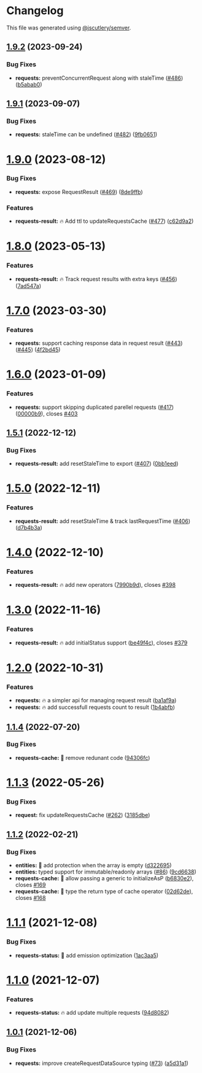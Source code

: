 # Changelog

This file was generated using [@jscutlery/semver](https://github.com/jscutlery/semver).

## [1.9.2](https://github.com/ngneat/elf/compare/requests-1.9.1...requests-1.9.2) (2023-09-24)

### Bug Fixes

- **requests:** preventConcurrentRequest along with staleTime ([#486](https://github.com/ngneat/elf/issues/486)) ([b5abab0](https://github.com/ngneat/elf/commit/b5abab0b94ad72998cbae9543d48c12ed0810763))

## [1.9.1](https://github-personal/ngneat/elf/compare/requests-1.9.0...requests-1.9.1) (2023-09-07)

### Bug Fixes

- **requests:** staleTime can be undefined ([#482](https://github-personal/ngneat/elf/issues/482)) ([9fb0651](https://github-personal/ngneat/elf/commit/9fb0651aee26d0eaa060c4c0a486989b307925e1))

# [1.9.0](https://github-personal/ngneat/elf/compare/requests-1.8.0...requests-1.9.0) (2023-08-12)

### Bug Fixes

- **requests:** expose RequestResult ([#469](https://github-personal/ngneat/elf/issues/469)) ([8de9ffb](https://github-personal/ngneat/elf/commit/8de9ffb883028502f739a8b26ed30fe2c0f19fc6))

### Features

- **requests-result:** 🔥 Add ttl to updateRequestsCache ([#477](https://github-personal/ngneat/elf/issues/477)) ([c62d9a2](https://github-personal/ngneat/elf/commit/c62d9a2a91948fa65c7a985a83a15b288118f8a2))

# [1.8.0](https://github-personal/ngneat/elf/compare/requests-1.7.0...requests-1.8.0) (2023-05-13)

### Features

- **requests-result:** 🔥 Track request results with extra keys ([#456](https://github-personal/ngneat/elf/issues/456)) ([7ad547a](https://github-personal/ngneat/elf/commit/7ad547a644b4bf856f713f1e56601ab8cfbb7966))

# [1.7.0](https://github-personal/ngneat/elf/compare/requests-1.6.0...requests-1.7.0) (2023-03-30)

### Features

- **requests:** support caching response data in request result ([#443](https://github-personal/ngneat/elf/issues/443)) ([#445](https://github-personal/ngneat/elf/issues/445)) ([4f2bd45](https://github-personal/ngneat/elf/commit/4f2bd45d6447875df0071569b3c3e686b7272f21))

# [1.6.0](https://github-personal/ngneat/elf/compare/requests-1.5.1...requests-1.6.0) (2023-01-09)

### Features

- **requests:** support skipping duplicated parellel requests ([#417](https://github-personal/ngneat/elf/issues/417)) ([00000b9](https://github-personal/ngneat/elf/commit/00000b91952fc3670b91ed1b692a7793ae7701ab)), closes [#403](https://github-personal/ngneat/elf/issues/403)

## [1.5.1](https://github-personal/ngneat/elf/compare/requests-1.5.0...requests-1.5.1) (2022-12-12)

### Bug Fixes

- **requests-result:** add resetStaleTime to export ([#407](https://github-personal/ngneat/elf/issues/407)) ([0bb1eed](https://github-personal/ngneat/elf/commit/0bb1eedd65795f4797e14035720ce5d01afae417))

# [1.5.0](https://github-personal/ngneat/elf/compare/requests-1.4.0...requests-1.5.0) (2022-12-11)

### Features

- **requests-result:** add resetStaleTime & track lastRequestTime ([#406](https://github-personal/ngneat/elf/issues/406)) ([d7b4b3a](https://github-personal/ngneat/elf/commit/d7b4b3a34ff6783b3a46e0c21cd375c2c35f1afa))

# [1.4.0](https://github-personal/ngneat/elf/compare/requests-1.3.0...requests-1.4.0) (2022-12-10)

### Features

- **requests-result:** 🔥 add new operators ([7990b9d](https://github-personal/ngneat/elf/commit/7990b9deb51df609d5c7451a90d1f5c66284578b)), closes [#398](https://github-personal/ngneat/elf/issues/398)

# [1.3.0](https://github-personal/ngneat/elf/compare/requests-1.2.0...requests-1.3.0) (2022-11-16)

### Features

- **requests-result:** 🔥 add initialStatus support ([be49f4c](https://github-personal/ngneat/elf/commit/be49f4c5fef831bbf873b7520ed30efa3edb2b37)), closes [#379](https://github-personal/ngneat/elf/issues/379)

# [1.2.0](https://github-personal/ngneat/elf/compare/requests-1.1.4...requests-1.2.0) (2022-10-31)

### Features

- **requests:** 🔥 a simpler api for managing request result ([ba1af9a](https://github-personal/ngneat/elf/commit/ba1af9a4dffcdfeb92f1da4ca4dc7944dd1735df))
- **requests:** 🔥 add successfull requests count to result ([1b4abfb](https://github-personal/ngneat/elf/commit/1b4abfb30ad717c940e46b10cffdaa63f78f4662))

## [1.1.4](https://github.com/ngneat/elf/compare/requests-1.1.3...requests-1.1.4) (2022-07-20)

### Bug Fixes

- **requests-cache:** 🐞 remove redunant code ([94306fc](https://github.com/ngneat/elf/commit/94306fc09c54f4208d6cad165bf7a8696fbf6062))

# [1.1.3](https://github.com/ngneat/elf/compare/requests-1.1.2...requests-1.1.3) (2022-05-26)

### Bug Fixes

- **request:** fix updateRequestsCache ([#262](https://github.com/ngneat/elf/issues/262)) ([3185dbe](https://github.com/ngneat/elf/commit/3185dbe19adda9127cdbf08f0ee99562cff30d55))

## [1.1.2](https://github.com/ngneat/elf/compare/requests-1.1.1...requests-1.1.2) (2022-02-21)

### Bug Fixes

- **entities:** 🐞 add protection when the array is empty ([d322695](https://github.com/ngneat/elf/commit/d32269524f361ec823e732cadde49fa0ff777554))
- **entities:** typed support for immutable/readonly arrays ([#86](https://github.com/ngneat/elf/issues/86)) ([9cd6638](https://github.com/ngneat/elf/commit/9cd66381b7b9562eda10c52cd63bc19017ec8bbb))
- **requests-cache:** 🐞 allow passing a generic to initializeAsP ([b6830e2](https://github.com/ngneat/elf/commit/b6830e241cc5fdfdbd249ef4dc1734016adaf366)), closes [#169](https://github.com/ngneat/elf/issues/169)
- **requests-cache:** 🐞 type the return type of cache operator ([02d62de](https://github.com/ngneat/elf/commit/02d62def8aa45715fa4d3ec6aef93c8acc67a9ad)), closes [#168](https://github.com/ngneat/elf/issues/168)

# [1.1.1](https://github.com/ngneat/elf/compare/requests-1.0.1...requests-1.1.0) (2021-12-08)

### Bug Fixes

- **requests-status:** 🐞 add emission optimization ([1ac3aa5](https://github.com/ngneat/elf/commit/1ac3aa552a11dcfc9b7c262d418a224fb383c80a))

# [1.1.0](https://github.com/ngneat/elf/compare/requests-1.0.1...requests-1.1.0) (2021-12-07)

### Features

- **requests-status:** 🔥 add update multiple requests ([94d8082](https://github.com/ngneat/elf/commit/94d80826217ddf2f157c44cd66d517ad1bdde447))

## [1.0.1](https://github.com/ngneat/elf/compare/requests-1.0.0...requests-1.0.1) (2021-12-06)

### Bug Fixes

- **requests:** improve createRequestDataSource typing ([#73](https://github.com/ngneat/elf/issues/73)) ([a5d31a1](https://github.com/ngneat/elf/commit/a5d31a121e1f65bf5becb580d93f11a636b202a0))
